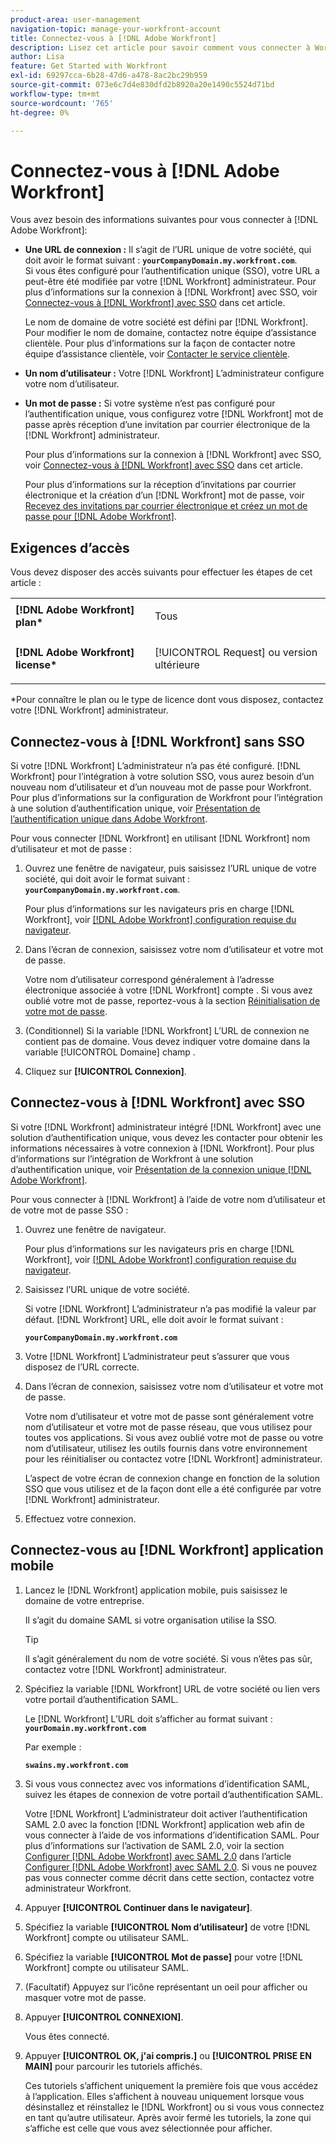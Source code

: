 ```yaml
---
product-area: user-management
navigation-topic: manage-your-workfront-account
title: Connectez-vous à [!DNL Adobe Workfront]
description: Lisez cet article pour savoir comment vous connecter à Workfront.
author: Lisa
feature: Get Started with Workfront
exl-id: 69297cca-6b28-47d6-a478-8ac2bc29b959
source-git-commit: 073e6c7d4e830dfd2b8920a20e1490c5524d71bd
workflow-type: tm+mt
source-wordcount: '765'
ht-degree: 0%

---
```


# Connectez-vous à [!DNL Adobe Workfront]

Vous avez besoin des informations suivantes pour vous connecter à [!DNL Adobe Workfront]:

* **Une URL de connexion :** Il s’agit de l’URL unique de votre société, qui doit avoir le format suivant : **`yourCompanyDomain.my.workfront.com`**.\
   Si vous êtes configuré pour l’authentification unique (SSO), votre URL a peut-être été modifiée par votre [!DNL Workfront] administrateur. Pour plus d’informations sur la connexion à [!DNL Workfront] avec SSO, voir [Connectez-vous à [!DNL Workfront] avec SSO](#log-in-to-workfront-with-sso) dans cet article.

   Le nom de domaine de votre société est défini par [!DNL Workfront]. Pour modifier le nom de domaine, contactez notre équipe d’assistance clientèle. Pour plus d’informations sur la façon de contacter notre équipe d’assistance clientèle, voir [Contacter le service clientèle](../../../workfront-basics/tips-tricks-and-troubleshooting/contact-customer-support.md).

* **Un nom d’utilisateur :** Votre [!DNL Workfront] L’administrateur configure votre nom d’utilisateur.
* **Un mot de passe :** Si votre système n’est pas configuré pour l’authentification unique, vous configurez votre [!DNL Workfront] mot de passe après réception d’une invitation par courrier électronique de la [!DNL Workfront] administrateur.

   Pour plus d’informations sur la connexion à [!DNL Workfront] avec SSO, voir [Connectez-vous à [!DNL Workfront] avec SSO](#log-in-to-workfront-with-sso) dans cet article.

   Pour plus d’informations sur la réception d’invitations par courrier électronique et la création d’un [!DNL Workfront] mot de passe, voir [Recevez des invitations par courrier électronique et créez un mot de passe pour [!DNL Adobe Workfront]](../../../workfront-basics/manage-your-account-and-profile/managing-your-workfront-account/receive-email-invitations.md).

## Exigences d’accès

Vous devez disposer des accès suivants pour effectuer les étapes de cet article :

<table style="table-layout:auto"> 
 <col> 
 </col> 
 <col> 
 </col> 
 <tbody> 
  <tr> 
   <td role="rowheader"><strong>[!DNL Adobe Workfront] plan*</strong></td> 
   <td> <p>Tous</p> </td> 
  </tr> 
  <tr> 
   <td role="rowheader"><strong>[!DNL Adobe Workfront] license*</strong></td> 
   <td> <p>[!UICONTROL Request] ou version ultérieure</p> </td> 
  </tr> 
 </tbody> 
</table>

&#42;Pour connaître le plan ou le type de licence dont vous disposez, contactez votre [!DNL Workfront] administrateur.

## Connectez-vous à [!DNL Workfront] sans SSO

Si votre [!DNL Workfront] L’administrateur n’a pas été configuré. [!DNL Workfront] pour l’intégration à votre solution SSO, vous aurez besoin d’un nouveau nom d’utilisateur et d’un nouveau mot de passe pour Workfront. Pour plus d’informations sur la configuration de Workfront pour l’intégration à une solution d’authentification unique, voir [Présentation de l’authentification unique dans Adobe Workfront](../../../administration-and-setup/add-users/single-sign-on/sso-in-workfront.md).

Pour vous connecter [!DNL Workfront] en utilisant [!DNL Workfront] nom d’utilisateur et mot de passe :

1. Ouvrez une fenêtre de navigateur, puis saisissez l’URL unique de votre société, qui doit avoir le format suivant : **`yourCompanyDomain.my.workfront.com`**.

   Pour plus d’informations sur les navigateurs pris en charge [!DNL Workfront], voir [[!DNL Adobe Workfront] configuration requise du navigateur](../../../workfront-basics/workfront-browser-requirements.md).

1. Dans l’écran de connexion, saisissez votre nom d’utilisateur et votre mot de passe.

   Votre nom d’utilisateur correspond généralement à l’adresse électronique associée à votre [!DNL Workfront] compte . Si vous avez oublié votre mot de passe, reportez-vous à la section [Réinitialisation de votre mot de passe](../../../workfront-basics/manage-your-account-and-profile/managing-your-workfront-account/reset-your-password.md).

1. (Conditionnel) Si la variable [!DNL Workfront] L’URL de connexion ne contient pas de domaine. Vous devez indiquer votre domaine dans la variable [!UICONTROL Domaine] champ .
1. Cliquez sur **[!UICONTROL Connexion]**.

## Connectez-vous à [!DNL Workfront] avec SSO

Si votre [!DNL Workfront] administrateur intégré [!DNL Workfront] avec une solution d’authentification unique, vous devez les contacter pour obtenir les informations nécessaires à votre connexion à [!DNL Workfront]. Pour plus d’informations sur l’intégration de Workfront à une solution d’authentification unique, voir [Présentation de la connexion unique [!DNL Adobe Workfront]](../../../administration-and-setup/add-users/single-sign-on/sso-in-workfront.md).

Pour vous connecter à [!DNL Workfront] à l’aide de votre nom d’utilisateur et de votre mot de passe SSO :

1. Ouvrez une fenêtre de navigateur.

   Pour plus d’informations sur les navigateurs pris en charge [!DNL Workfront], voir [[!DNL Adobe Workfront] configuration requise du navigateur](../../../workfront-basics/workfront-browser-requirements.md).

1. Saisissez l’URL unique de votre société.

   Si votre [!DNL Workfront] L’administrateur n’a pas modifié la valeur par défaut. [!DNL Workfront] URL, elle doit avoir le format suivant :

   **`yourCompanyDomain.my.workfront.com`**

1. Votre [!DNL Workfront] L’administrateur peut s’assurer que vous disposez de l’URL correcte.
1. Dans l’écran de connexion, saisissez votre nom d’utilisateur et votre mot de passe.

   Votre nom d’utilisateur et votre mot de passe sont généralement votre nom d’utilisateur et votre mot de passe réseau, que vous utilisez pour toutes vos applications. Si vous avez oublié votre mot de passe ou votre nom d’utilisateur, utilisez les outils fournis dans votre environnement pour les réinitialiser ou contactez votre [!DNL Workfront] administrateur.

   L’aspect de votre écran de connexion change en fonction de la solution SSO que vous utilisez et de la façon dont elle a été configurée par votre [!DNL Workfront] administrateur.

1. Effectuez votre connexion.

## Connectez-vous au [!DNL Workfront] application mobile

1. Lancez le [!DNL Workfront] application mobile, puis saisissez le domaine de votre entreprise.

   Il s’agit du domaine SAML si votre organisation utilise la SSO.

   >[!TIP]
   >
   >Il s’agit généralement du nom de votre société. Si vous n’êtes pas sûr, contactez votre [!DNL Workfront] administrateur.

1. Spécifiez la variable [!DNL Workfront] URL de votre société ou lien vers votre portail d’authentification SAML.

   Le [!DNL Workfront] L’URL doit s’afficher au format suivant :
   **`yourDomain.my.workfront.com`**

   Par exemple :

   **`swains.my.workfront.com`**

1. Si vous vous connectez avec vos informations d’identification SAML, suivez les étapes de connexion de votre portail d’authentification SAML.

   Votre [!DNL Workfront] L’administrateur doit activer l’authentification SAML 2.0 avec la fonction [!DNL Workfront] application web afin de vous connecter à l’aide de vos informations d’identification SAML. Pour plus d’informations sur l’activation de SAML 2.0, voir la section [Configurer [!DNL Adobe Workfront] avec SAML 2.0](../../../administration-and-setup/add-users/single-sign-on/configure-workfront-saml-2.md#saml-with-workfront-web-app) dans l’article [Configurer [!DNL Adobe Workfront] avec SAML 2.0](../../../administration-and-setup/add-users/single-sign-on/configure-workfront-saml-2.md). Si vous ne pouvez pas vous connecter comme décrit dans cette section, contactez votre administrateur Workfront.

1. Appuyer **[!UICONTROL Continuer dans le navigateur]**.
1. Spécifiez la variable **[!UICONTROL Nom d’utilisateur]** de votre [!DNL Workfront] compte ou utilisateur SAML.
1. Spécifiez la variable **[!UICONTROL Mot de passe]** pour votre [!DNL Workfront] compte ou utilisateur SAML.
1. (Facultatif) Appuyez sur l’icône représentant un oeil pour afficher ou masquer votre mot de passe.
1. Appuyer **[!UICONTROL CONNEXION]**.

   Vous êtes connecté.

1. Appuyer **[!UICONTROL OK, j&#39;ai compris.]** ou **[!UICONTROL PRISE EN MAIN]** pour parcourir les tutoriels affichés.

   Ces tutoriels s’affichent uniquement la première fois que vous accédez à l’application. Elles s’affichent à nouveau uniquement lorsque vous désinstallez et réinstallez le [!DNL Workfront] ou si vous vous connectez en tant qu’autre utilisateur. Après avoir fermé les tutoriels, la zone qui s’affiche est celle que vous avez sélectionnée pour afficher.
